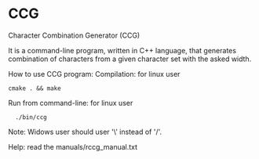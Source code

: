 # CCG
Character Combination Generator (CCG)

It is a command-line program, written in C++ language, that generates combination of characters from a given character set with the asked width.

How to use CCG program:
  Compilation:
  for linux user
  
    cmake . && make
      
  Run from command-line:
    for linux user
    
      ./bin/ccg
    
  Note:
    Widows user should user '\\' instead of '/'.
  
  Help:
    read the manuals/rccg_manual.txt
